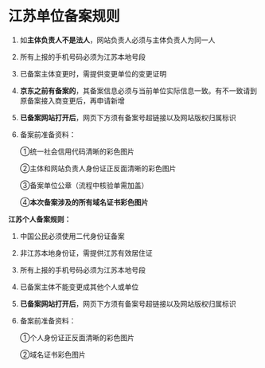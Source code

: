# **江苏单位备案规则**

1. 如**主体负责人不是法人**，网站负责人必须与主体负责人为同一人

2. 所有上报的手机号码必须为江苏本地号段

3. 已备案主体变更时，需提供变更单位的变更证明

4. **京东之前有备案的**，其备案信息必须与当前单位实际信息一致。有不一致请到原备案接入商变更后，再申请新增

5. **已备案网站打开后**，网页下方须有备案号超链接以及网站版权归属标识

6. 备案前准备资料：

   ①统一社会信用代码清晰的彩色图片

   ②主体和网站负责人身份证正反面清晰的彩色图片

   ③备案单位公章（流程中核验单需加盖）

   ④**本次备案涉及的所有域名证书彩色图片**

**江苏个人备案规则：**

1. 中国公民必须使用二代身份证备案

2. 非江苏本地身份证，需提供江苏有效居住证

3. 所有上报的手机号码必须为江苏本地号段

4. 已备案主体不能变更成其他个人或单位

5. **已备案网站打开后**，网页下方须有备案号超链接以及网站版权归属标识

6. 备案前准备资料：

   ①个人身份证正反面清晰的彩色图片

   ②域名证书彩色图片
